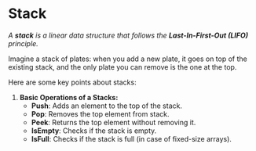 # Stack

_A **stack** is a linear data structure that follows the **Last-In-First-Out (LIFO)** principle._

Imagine a stack of plates: when you add a new plate, it goes on top of the existing stack, and the only plate you can remove is the one at the top.

Here are some key points about stacks:
1. **Basic Operations of a Stacks:**
    - **Push**: Adds an element to the top of the stack.
    - **Pop**: Removes the top element from stack.
    - **Peek**: Returns the top element without removing it.
    - **IsEmpty**: Checks if the stack is empty.
    - **IsFull**: Checks if the stack is full (in case of fixed-size arrays).
